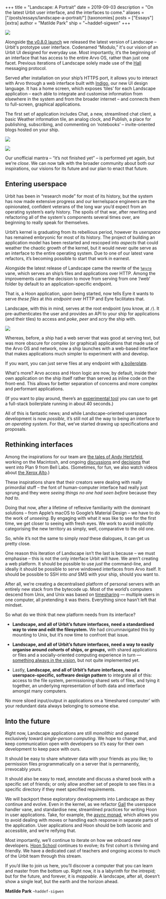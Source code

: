 +++
title = "Landscape: A Portrait"
date = 2019-09-03
description = "On the latest Urbit user interface, and the interfaces to come."
aliases = ["/posts/essays/landscape-a-portrait/"]
[taxonomies]
posts = ["Essays"]
[extra]
author = "Matilde Park"
ship = "~haddef-sigwen"
+++

![](https://media.urbit.org/site/posts/essays/landscape-a-portrait-1.png)

Alongside [the v0.8.0 launch](https://urbit.org/posts/2019-7-25-update/) we released the latest version of Landscape – Urbit's prototype user interface. Codenamed “Modulo,” it's our vision of an Urbit UI designed for everyday use. Most importantly, it’s the beginning of an interface that has access to the entire Arvo OS, rather than just one facet. Previous iterations of Landscape solely made use of the [Hall](https://urbit.org/docs/learn/arvo/hall/) messaging protocol.

Served after installation on your ship’s HTTPS port, it allows you to interact with Arvo through a web interface built with [Indigo](https://github.com/urbit/indigo), our new UI design language. It has a home screen, which exposes ‘tiles’ for each Landscape application – each able to integrate and customise information from elsewhere in the system and from the broader internet – and connects them to full-screen, graphical applications.

The first set of application includes Chat, a new, streamlined chat client, a basic Weather information tile, an analog clock, and Publish, a place for publishing, subscribing, and commenting on ‘notebooks’ – invite-oriented blogs hosted on your ship.

![](https://media.urbit.org/site/posts/essays/landscape-a-portrait-2.png)

![](https://media.urbit.org/site/posts/essays/landscape-a-portrait-3.png)

Our unofficial mantra – “it’s not finished yet” – is performed yet again, but we're _close_. We can now talk with the broader community about both our inspirations, our visions for its future and our plan to enact that future.

## Entering userspace

Urbit has been in “research mode” for most of its history, but the system has now made extensive progress and our kernelspace engineers are the opinionated, confident veterans of the long war you’d expect from an operating system’s early history. The spoils of that war, after rewriting and refactoring all of the system's components several times over, are beginning to really speak for themselves.

Urbit’s kernel is graduating from its rebellious period, however its _userspace_ has remained embryonic for most of its history. The project of building an application model has been restarted and rescoped into _aspects_ that could weather the chaotic growth of the kernel, but it would never quite serve as an interface to the entire operating system. Due to one of our latest vane refactors, it’s becoming possible to start that work in earnest.

Alongside the latest release of Landscape came the rewrite of the [`%eyre`](https://urbit.org/docs/learn/arvo/eyre/) vane, which serves an ship’s files and applications over HTTP. Among the improvements came the decision to move from serving from one ‘/web’ folder by default to an application-specific endpoint. 

That is, a Hoon application, upon being started, now tells Eyre it wants to serve _these files_ at _this endpoint_ over HTTP and Eyre facilitates that.

Landscape, with this in mind, serves at the root endpoint (you know, at `/`). It pre-authenticates the user and provides an API to your ship for applications (and their tiles) to access and _poke_, _peer_ and _scry_ the ship with.

![](https://media.urbit.org/site/posts/essays/landscape-a-portrait-4.png)

Whereas, before, a ship had a web server that was good at serving text, but was more obscure for complex (or graphical) applications that made use of the Arvo OS and network, now a ship launches with a web-based interface that makes applications much simpler to experiment with and develop.

If you want, you can just serve files at any endpoint with [a boilerplate](https://github.com/matildepark/urbit-static-page).

What's more? Arvo access and Hoon logic are now, by default, inside their own application on the ship itself rather than served as inline code on the front-end. This allows for better separation of concerns and more complex and performant applications.

(If you want to play around, there’s an [experimental tool](https://github.com/urbit/create-landscape-app) you can use to get a full-stack boilerplate running in about 40 seconds.)

All of this is fantastic news; and while Landscape-oriented userspace development is now _possible_, it’s still not all the way to being an interface to _an operating system_. For that, we’ve started drawing up specifications and proposals.

## Rethinking interfaces

Among the inspirations for our team are [the tales of Andy Hertzfeld](https://www.folklore.org/StoryView.py?project=Macintosh&story=Were_Not_Hackers!.txt), working on the Macintosh, and ongoing [discussions](http://doc.cat-v.org/plan_9/4th_edition/papers/812/) and [decisions](https://research.swtch.com/help.pdf) that went into Plan 9 from Bell Labs. (Sometimes, for fun, we also watch videos about [the Xerox Alto](https://www.youtube.com/watch?v=tngrLvyiNEI).)

These inspirations share that their creators were dealing with really primordial stuff – the font of human-computer interface had really just sprung and they were _seeing things no one had seen before_ because they _had to_. 

Doing that now, after a lifetime of reflexive familiarity with the dominant solutions – from Apple’s macOS to Google’s Material Design – we have to do the work of _unseeing_. By engaging with what it was like to see for the first time, we get closer to seeing with fresh eyes. We work to avoid implicitly categorising the new territory as simply, well, comparative to the old one. 

So, while it’s not the same to simply _read_ these dialogues, it can get us pretty close.

One reason this iteration of Landscape isn’t the last is because – we must emphasise – this is not the only interface Urbit will have. We aren’t creating a web platform. It should be possible to use _just_ the command-line, and ideally it should be possible to serve windowed interfaces from Arvo itself. It should be possible to SSH into _and_ SMS with your ship, should you want to.

After all, we’re creating a decentralised platform of personal servers with an entirely new stack from the bytecode up. Most of the world’s computers descend from Unix, and Unix was based on [timesharing](https://en.wikipedia.org/wiki/Time-sharing) — multiple users in one computer, all pretending it was theirs. Everything since hasn’t left that mindset.

So what do we think that new platform needs from its interface?

- **Landscape, and all of Urbit’s future interfaces, need a standardised way to view and edit the filesystem.** We had circumnavigated this by mounting to Unix, but it’s now time to confront that issue.

- **Landscape, and all of Urbit’s future interfaces, need a way to easily organise around _cohorts_ of ships, or _groups_,** with shared applications or files and a socially-oriented computing experience in turn — [something always in the vision](https://urbit.org/posts/azimuth-is-on-chain/#aegean), but not quite implemented yet.

- Lastly, **Landscape, and all of Urbit’s future interfaces, need a userspace-specific, software design pattern** to integrate all of this: access to the file system, permissioning shared sets of files, and tying it together, an underlying representation of both data and interface amongst many computers. 

No more siloed input/output in applications on a ‘timeshared computer’ with your redundant data always belonging to someone else.

## Into the future

Right now, Landscape applications are still _monolithic_ and geared exclusively toward _single-person computing_. We hope to change that, and keep communication open with developers so it’s easy for their own development to keep pace with ours.

It should be easy to share whatever data with your friends as you like; to permission files programmatically on a server that is permanently, irrevocably _yours_.

It should also be easy to read, annotate and discuss a shared book with a specific set of friends; or only allow another set of people to see files in a specific directory if they meet specified requirements.

We will backport these exploratory developments into Landscape as they continue and evolve. Even in the kernel, as we refactor [Gall](https://urbit.org/docs/learn/arvo/gall/) the userspace handler vane, and standardise new, streamlined practices for writing Hoon in user applications. Take, for example, the [async monad](https://groups.google.com/a/urbit.org/forum/#!topic/dev/DDG6gHSG1Lc), which allows you to avoid dealing with moves or handling each response in separate parts of the application. User applications and Hoon should be both laconic and accessible, and we’re reifying that.

Most importantly, we’ll continue to iterate on how we onboard new developers. [Hoon School](https://urbit.org/hoonschool) continues to evolve; its first cohort is thriving and friendly. We have a dedicated cast of teachers and ongoing access to much of the Urbit team through this stream.

If you’d like to join us here, you’ll discover a computer that you can learn and master from the bottom up. Right now, it is a labyrinth for the intrepid; but for the future, and forever, it is _mappable_. A landscape, after all, doesn’t show a single leaf, but the earth and the horizon ahead.

**Matilde Park** `~haddef-sigwen`

